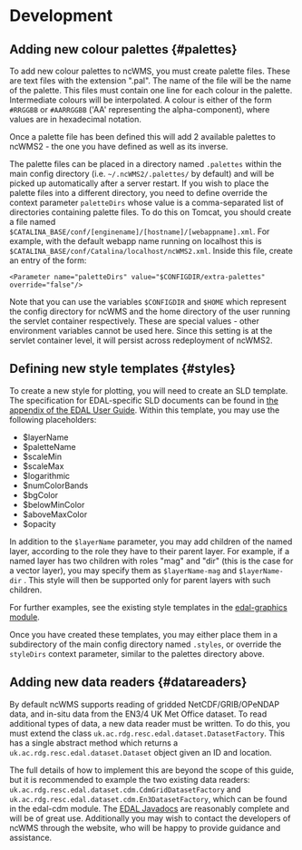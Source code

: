 # Development

## Adding new colour palettes {#palettes}

To add new colour palettes to ncWMS, you must create palette files. These are text files with the extension ".pal". The name of the file will be the name of the palette. This files must contain one line for each colour in the palette. Intermediate colours will be interpolated. A colour is either of the form `#RRGGBB` or `#AARRGGBB` ('AA' representing the alpha-component), where values are in hexadecimal notation.

Once a palette file has been defined this will add 2 available palettes to ncWMS2 - the one you have defined as well as its inverse.

The palette files can be placed in a directory named `.palettes` within the main config directory (i.e. `~/.ncWMS2/.palettes/` by default) and will be picked up automatically after a server restart.  If you wish to place the palette files into a different directory, you need to define override the context parameter `paletteDirs` whose value is a comma-separated list of directories containing palette files. To do this on Tomcat, you should create a file named `$CATALINA_BASE/conf/[enginename]/[hostname]/[webappname].xml`.  For example, with the default webapp name running on localhost this is `$CATALINA_BASE/conf/Catalina/localhost/ncWMS2.xml`. Inside this file, create an entry of the form:

```
<Parameter name="paletteDirs" value="$CONFIGDIR/extra-palettes" override="false"/>
```

Note that you can use the variables `$CONFIGDIR` and `$HOME` which represent the config directory for ncWMS and the home directory of the user running the servlet container respectively.  These are special values - other environment variables cannot be used here. Since this setting is at the servlet container level, it will persist across redeployment of ncWMS2.


## Defining new style templates {#styles}

To create a new style for plotting, you will need to create an SLD template. The specification for EDAL-specific SLD documents can be found in [the appendix of the EDAL User Guide](https://reading-escience-centre.gitbooks.io/edal-user-guide/content/appendices/sld_spec/introduction.html). Within this template, you may use the following placeholders:

* $layerName
* $paletteName
* $scaleMin
* $scaleMax
* $logarithmic
* $numColorBands
* $bgColor
* $belowMinColor
* $aboveMaxColor
* $opacity

In addition to the `$layerName` parameter, you may add children of the named layer, according to the role they have to their parent layer. For example, if a named layer has two children with roles "mag" and "dir" (this is the case for a vector layer), you may specify them as `$layerName-mag` and `$layerName-dir` . This style will then be supported only for parent layers with such children.

For further examples, see the existing style templates in the [edal-graphics module](https://github.com/Reading-eScience-Centre/edal-java/tree/master/graphics/src/main/resources/styles).

Once you have created these templates, you may either place them in a subdirectory of the main config directory named `.styles`, or override the `styleDirs` context parameter, similar to the palettes directory above.

## Adding new data readers {#datareaders}

By default ncWMS supports reading of gridded NetCDF/GRIB/OPeNDAP data, and in-situ data from the EN3/4 UK Met Office dataset. To read additional types of data, a new data reader must be written. To do this, you must extend the class `uk.ac.rdg.resc.edal.dataset.DatasetFactory`. This has a single abstract method which returns a `uk.ac.rdg.resc.edal.dataset.Dataset` object given an ID and location.

The full details of how to implement this are beyond the scope of this guide, but it is recommended to example the two existing data readers: `uk.ac.rdg.resc.edal.dataset.cdm.CdmGridDatasetFactory` and `uk.ac.rdg.resc.edal.dataset.cdm.En3DatasetFactory`, which can be found in the edal-cdm module. The [EDAL Javadocs](http://reading-escience-centre.github.io/edal-java/apidocs/index.html) are reasonably complete and will be of great use. Additionally you may wish to contact the developers of ncWMS through the website, who will be happy to provide guidance and assistance.
